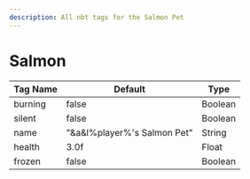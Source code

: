 ```yaml
---
description: All nbt tags for the Salmon Pet
---
```



# Salmon

| Tag Name     | Default                                                            | Type                                         |
| - | - | - |
| burning | false | Boolean |
| silent | false | Boolean |
| name | "&a&l%player%'s Salmon Pet" | String |
| health | 3.0f | Float |
| frozen | false | Boolean |
